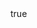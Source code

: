 ---
body:
  - type: "markdown"
    content: "Selamat datang di ruang digital kami. Di sini, kami berbagi tulisan, pemikiran, dan artikel yang lebih dalam mengenai berbagai gagasan yang kami kembangkan. Silakan jelajahi berbagai kategori yang tersedia atau langsung bergabung dengan komunitas kami untuk diskusi yang lebih interaktif."
---